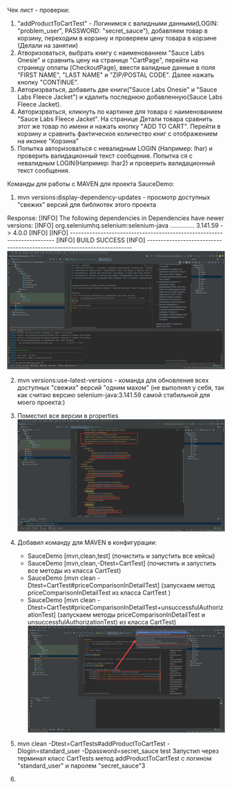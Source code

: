 Чек лист - проверки: 
1) "addProductToCartTest" - Логинимся с валидными данными(LOGIN: "problem_user", PASSWORD: "secret_sauce"), добавляем товар в корзину, переходим в корзину и проверяем цену товара в корзине (Делали на занятии)
2) Атворизоваться, выбрать книгу с наименованием "Sauce Labs Onesie" и сравнить цену на странице "CartPage", перейти на страницу оплаты (CheckoutPage), ввести валидные данные в поля "FIRST NAME", "LAST NAME" и "ZIP/POSTAL CODE". Далее нажать кнопку "CONTINUE".
3) Авторизрваться, добавить две книги("Sauce Labs Onesie" и "Sauce Labs Fleece Jacket") и кдалить последнюю добавленную(Sauce Labs Fleece Jacket).
4) Авторизрваться, кликнуть по картинке для товара с наименованием "Sauce Labs Fleece Jacket". На странице Детали товара сравнить этот же товар по имени и нажать кнопку "ADD TO CART". Перейти в корзину и сравнить фактическое количество книг с отображением на иконке "Корзина"
5) Попытка авторизоваться с невалидным LOGIN (Например: Ihar) и проверить валидационный текст сообщения. Попытка ся с невалидным LOGIN(Например: Ihar2) и проверить валидационный текст сообщения.


Команды для работы с MAVEN для проекта SauceDemo:
1) mvn versions:display-dependency-updates - просмотр доступных "свежих" версий для библиотек этого проекта

Response:
[INFO] The following dependencies in Dependencies have newer versions:
[INFO]   org.seleniumhq.selenium:selenium-java .............. 3.141.59 -> 4.0.0
[INFO]
[INFO] ------------------------------------------------------------------------
[INFO] BUILD SUCCESS
[INFO] ------------------------------------------------------------------------
![img.png](img.png)

2) mvn versions:use-latest-versions - команда для обновления всех доступных "свежих" версий "одним махом" (не выполнял у себя, так как считаю версию selenium-java:3.141.59 самой стабильной для моего проекта:)

3) Поместил все версии в properties
![img_1.png](img_1.png)
   
4) Добавил команду для MAVEN в конфигурации:
    - SauceDemo [mvn,clean,test] (почистить и запустить все кейсы)
    - SauceDemo [mvn,clean,-Dtest=CartTest] (почистить и запустить все методы из класса CartTest)
    - SauceDemo [mvn clean -Dtest=CartTest#priceComparisonInDetailTest] (запускаем метод priceComparisonInDetailTest из класса CartTest )
    - SauceDemo [mvn clean -Dtest=CartTest#priceComparisonInDetailTest+unsuccessfulAuthorizationTest] (запускаем методы priceComparisonInDetailTest и unsuccessfulAuthorizationTest) из класса CartTest)
![img_2.png](img_2.png)

5) mvn clean -Dtest=CartTests#addProductToCartTest -Dlogin=standard_user -Dpassword=secret_sauce test
Запустил через терминал класс CartTests метод addProductToCartTest с логином "standard_user" и паролем "secret_sauce"3

6) 